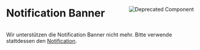 <div style="display: inline-flex; align-items: center; justify-content: space-between; width: 100%;">
    <h1>Notification Banner</h1>
    <img src="assets/deprecated.png" alt="Deprecated Component" />
</div>

Wir unterstützen die Notification Banner nicht mehr. Bitte verwende stattdessen den [Notification](?path=/docs/beta-components-notification--standard).
